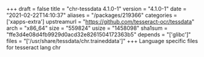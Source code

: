 +++
draft = false
title = "chr-tessdata 4.1.0-1"
version = "4.1.0-1"
date = "2021-02-22T14:10:37"
aliases = "/packages/219366"
categories = ['xapps-extra']
upstreamurl = "https://github.com/tesseract-ocr/tessdata"
arch = "x86_64"
size = "559824"
usize = "1458098"
sha1sum = "ffe3d4e08d4fb9929d0acd32e8261504172363b5"
depends = "['glibc']"
files = "['/usr/share/tessdata/chr.traineddata']"
+++
Language specific files for tesseract lang chr